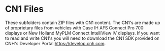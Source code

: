 # CN1 Files

These subfolders contain ZIP files with CN1 content. The CN1's are made up of proprietary files from vehicles with Case IH AFS Connect Pro 700 displays or New Holland MyPLM Connect IntelliView IV displays. If you want to read and write CN1's you will need to download the CN1 SDK provided on CNH's Developer Portal https://develop.cnh.com.
